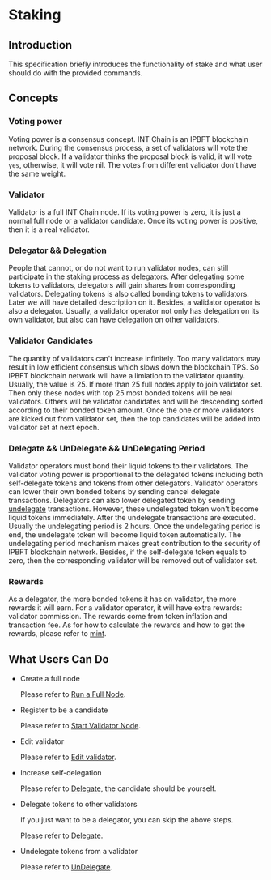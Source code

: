 # Staking

## Introduction

This specification briefly introduces the functionality of stake and what user should do with the provided commands.

## Concepts

### Voting power

Voting power is a consensus concept. INT Chain is an IPBFT blockchain network. 
During the consensus process, a set of validators will vote the proposal block. 
If a validator thinks the proposal block is valid, it will vote `yes`, otherwise, it will vote nil. 
The votes from different validator don't have the same weight. 

### Validator

Validator is a full INT Chain node. If its voting power is zero, it is just a normal full node or a validator candidate. 
Once its voting power is positive, then it is a real validator.

### Delegator && Delegation

People that cannot, or do not want to run validator nodes, can still participate in the staking process as delegators. 
After delegating some tokens to validators, delegators will gain shares from corresponding validators. 
Delegating tokens is also called bonding tokens to validators. Later we will have detailed description on it. 
Besides, a validator operator is also a delegator. 
Usually, a validator operator not only has delegation on its own validator, but also can have delegation on other validators.


### Validator Candidates

The quantity of validators can't increase infinitely. Too many validators may result in low efficient consensus which slows down the blockchain TPS. So IPBFT blockchain network will have a limiation to the validator quantity. Usually, the value is 25. If more than 25 full nodes apply to join validator set. Then only these nodes with top 25 most bonded tokens will be real validators. Others will be validator candidates and will be descending sorted according to their bonded token amount. Once the one or more validators are kicked out from validator set, then the top candidates will be added into validator set at next epoch.

### Delegate && UnDelegate && UnDelegating Period

Validator operators must bond their liquid tokens to their validators. 
The validator voting power is proportional to the delegated tokens including both self-delegate tokens and tokens from other delegators. 
Validator operators can lower their own bonded tokens by sending cancel delegate transactions. 
Delegators can also lower delegated token by sending [undelegate](../json-rpc/2-int.md#int_undelegate) transactions. 
However, these undelegated token won't become liquid tokens immediately. 
After the undelegate transactions are executed. Usually the undelegating period is 2 hours. 
Once the undelegating period is end, the undelegate token will become liquid token automatically. 
The undelegating period mechanism makes great contribution to the security of IPBFT blockchain network. 
Besides, if the self-delegate token equals to zero, then the corresponding validator will be removed out of validator set.


### Rewards
  
As a delegator, the more bonded tokens it has on validator, the more rewards it will earn. 
For a validator operator, it will have extra rewards: validator commission. 
The rewards come from token inflation and transaction fee. As for how to calculate the rewards and how to get the rewards, please refer to [mint](mint.md).

## What Users Can Do

- Create a full node

  Please refer to [Run a Full Node](../getting-started/3-mainnet.md#full-node).

- Register to be a candidate

  Please refer to [Start Validator Node](../getting-started/3-mainnet.md#become-a-candidate).

- Edit validator 

  Please refer to [Edit validator](../json-rpc/2-int.md#int-editvalidator).

- Increase self-delegation
  
  Please refer to [Delegate](../json-rpc/2-int.md#int-delegate), the candidate should be yourself.

- Delegate tokens to other validators

  If you just want to be a delegator, you can skip the above steps.

  Please refer to [Delegate](../json-rpc/2-int.md#int-delegate).

- Undelegate tokens from a validator

  Please refer to [UnDelegate](../json-rpc/2-int.md#int-undelegate).
